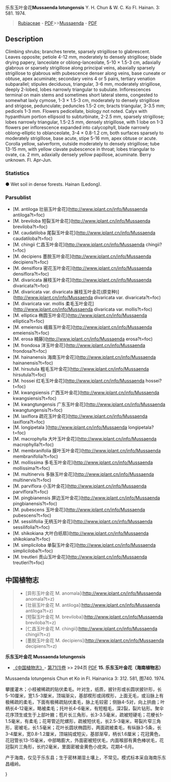 乐东玉叶金花**Mussaenda lotungensis** Y. H. Chun & W. C. Ko Fl. Hainan. 3: 581. 1974.

> [Rubiaceae](http://www.iplant.cn/info/Rubiaceae?t=foc) - [PDF](http://www.iplant.cn/foc/pdf/Rubiaceae.pdf)>>[Mussaenda](http://www.iplant.cn/info/Mussaenda?t=foc) - [PDF](http://www.iplant.cn/foc/pdf/Mussaenda.pdf)
## Description

Climbing shrubs; branches terete, sparsely strigillose to glabrescent. Leaves opposite; petiole 4-12 mm, moderately to densely strigillose; blade drying papery, lanceolate or oblong-lanceolate, 5-10 × 1.5-3 cm, adaxially glabrous or sparsely strigillose along principal veins, abaxially sparsely strigillose to glabrous with pubescence denser along veins, base cuneate or obtuse, apex acuminate; secondary veins 4 or 5 pairs, tertiary venation subparallel; stipules deciduous, triangular, 3-6 mm, moderately strigillose, deeply 2-lobed, lobes narrowly triangular to subulate. Inflorescences terminal on main stems and sometimes short lateral stems, congested to somewhat laxly cymose, 1-3 × 1.5-3 cm, moderately to densely strigillose and strigose, pedunculate; peduncles 1.5-2 cm; bracts triangular, 3-3.5 mm; pedicels 1-3 mm. Flowers pedicellate, biology not noted. Calyx with hypanthium portion ellipsoid to subturbinate, 2-2.5 mm, sparsely strigillose; lobes narrowly triangular, 1.5-2.5 mm, densely strigillose, with 1 lobe on 1-3 flowers per inflorescence expanded into calycophyll, blade narrowly oblong-elliptic to oblanceolate, 3-4 × 0.8-1.2 cm, both surfaces sparsely to moderately strigillose, base acute, stipe 5-16 mm, apex obtuse or acute. Corolla yellow, salverform, outside moderately to densely strigillose; tube 13-15 mm, with yellow clavate pubescence in throat; lobes triangular to ovate, ca. 2 mm, adaxially densely yellow papillose, acuminate. Berry unknown. Fl. Apr-Jun.

### Statistics
● Wet soil in dense forests. Hainan (Ledong).

### Parsublist

* [M.  antiloga  壮丽玉叶金花](http://www.iplant.cn/info/Mussaenda antiloga?t=foc)
* [M.  breviloba  短裂玉叶金花](http://www.iplant.cn/info/Mussaenda breviloba?t=foc)
* [M.  caudatiloba  尾裂玉叶金花](http://www.iplant.cn/info/Mussaenda caudatiloba?t=foc)
* [M.  chingii  仁昌玉叶金花](http://www.iplant.cn/info/Mussaenda chingii?t=foc)
* [M.  decipiens  墨脱玉叶金花](http://www.iplant.cn/info/Mussaenda decipiens?t=foc)
* [M.  densiflora  密花玉叶金花](http://www.iplant.cn/info/Mussaenda densiflora?t=foc)
* [M.  divaricata  展枝玉叶金花](http://www.iplant.cn/info/Mussaenda divaricata?t=foc)
* [M.  divaricata var. divaricata  展枝玉叶金花(原变种)](http://www.iplant.cn/info/Mussaenda divaricata var. divaricata?t=foc)
* [M.  divaricata var. mollis  柔毛玉叶金花](http://www.iplant.cn/info/Mussaenda divaricata var. mollis?t=foc)
* [M.  elliptica  椭圆玉叶金花](http://www.iplant.cn/info/Mussaenda elliptica?t=foc)
* [M.  emeiensis  峨眉玉叶金花](http://www.iplant.cn/info/Mussaenda emeiensis?t=foc)
* [M.  erosa  楠藤](http://www.iplant.cn/info/Mussaenda erosa?t=foc)
* [M.  frondosa  洋玉叶金花](http://www.iplant.cn/info/Mussaenda frondosa?t=foc)
* [M.  hainanensis  海南玉叶金花](http://www.iplant.cn/info/Mussaenda hainanensis?t=foc)
* [M.  hirsutula  粗毛玉叶金花](http://www.iplant.cn/info/Mussaenda hirsutula?t=foc)
* [M.  hossei  红毛玉叶金花](http://www.iplant.cn/info/Mussaenda hossei?t=foc)
* [M.  kwangsiensis  广西玉叶金花](http://www.iplant.cn/info/Mussaenda kwangsiensis?t=foc)
* [M.  kwangtungensis  广东玉叶金花](http://www.iplant.cn/info/Mussaenda kwangtungensis?t=foc)
* [M.  laxiflora  疏花玉叶金花](http://www.iplant.cn/info/Mussaenda laxiflora?t=foc)
* [M.  longipetala  ](http://www.iplant.cn/info/Mussaenda longipetala?t=foc)
* [M.  macrophylla  大叶玉叶金花](http://www.iplant.cn/info/Mussaenda macrophylla?t=foc)
* [M.  membranifolia  膜叶玉叶金花](http://www.iplant.cn/info/Mussaenda membranifolia?t=foc)
* [M.  mollissima  多毛玉叶金花](http://www.iplant.cn/info/Mussaenda mollissima?t=foc)
* [M.  multinervis  多脉玉叶金花](http://www.iplant.cn/info/Mussaenda multinervis?t=foc)
* [M.  parviflora  小玉叶金花](http://www.iplant.cn/info/Mussaenda parviflora?t=foc)
* [M.  pingbianensis  屏边玉叶金花](http://www.iplant.cn/info/Mussaenda pingbianensis?t=foc)
* [M.  pubescens  玉叶金花](http://www.iplant.cn/info/Mussaenda pubescens?t=foc)
* [M.  sessilifolia  无柄玉叶金花](http://www.iplant.cn/info/Mussaenda sessilifolia?t=foc)
* [M.  shikokiana  大叶白纸扇](http://www.iplant.cn/info/Mussaenda shikokiana?t=foc)
* [M.  simpliciloba  单裂玉叶金花](http://www.iplant.cn/info/Mussaenda simpliciloba?t=foc)
* [M.  treutleri  贡山玉叶金花](http://www.iplant.cn/info/Mussaenda treutleri?t=foc)

## 中国植物志

> * [异形玉叶金花  M.  anomala](http://www.iplant.cn/info/Mussaenda anomala?t=z)
> * [壮丽玉叶金花  M.  antiloga](http://www.iplant.cn/info/Mussaenda antiloga?t=z)
> * [短裂玉叶金花  M.  breviloba](http://www.iplant.cn/info/Mussaenda breviloba?t=z)
> * [仁昌玉叶金花  M.  chingii](http://www.iplant.cn/info/Mussaenda chingii?t=z)
> * [墨脱玉叶金花  M.  decipiens](http://www.iplant.cn/info/Mussaenda decipiens?t=z)

**乐东玉叶金花 Mussaenda lotungensis**

* [《中国植物志》](http://www.iplant.cn/frps)- [第71(1)卷](http://www.iplant.cn/frps/vol/71(1)) >> 294页 [PDF](http://www.iplant.cn/frps/pdf/71(1)/294.PDF)
**15. 乐东玉叶金花（海南植物志）**

Mussaenda lotungensis Chun et Ko in Fl. Hainanica 3: 312. 581, 图740. 1974.

攀援灌木；小枝被稀疏的贴伏柔毛。叶对生，纸质，披针形或长圆状披针形，长5-10厘米，宽1.5-3厘米，顶端渐尖，基部楔形或阔楔形，上面无毛，或沿脉上有极稀疏的柔毛，下面有极稀疏贴伏柔毛，脉上毛较密；侧脉4-5对，向上拱曲；叶柄长4-12毫米，略被柔毛；托叶长4-6毫米，有短粗毛，深2裂，裂片钻形。聚伞花序顶生或生于上部叶腋；苞片长三角形，长3-3.5毫米，疏被短硬毛；花梗长1-1.5毫米，有柔毛；花萼管近陀螺形，疏被短伏毛，长2.5-3毫米，萼裂片窄三角形，密被毛，长1.5毫米；花叶长圆状椭圆形，两面疏被柔毛，有纵脉3-5条，长3-4厘米，宽0.8-1.2厘米，顶端钝或短尖，基部渐窄，柄长1.6厘米；花冠黄色，花冠管长13-15毫米，中部略膨大，外面密被短伏毛，内面喉部有黄色棒状毛，花冠裂片三角形，长约2毫米，里面密被金黄色小疣突。花期4-6月。

产于海南，仅见于乐东县；生于密林潮湿土壤上，不常见。模式标本采自海南乐东昌峨岭。

}